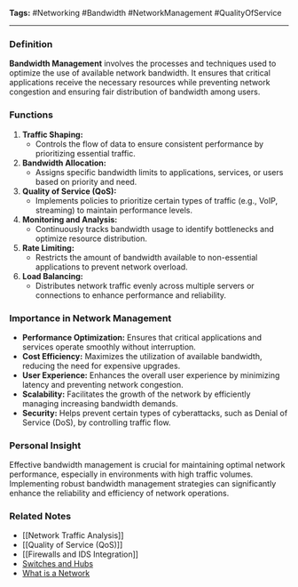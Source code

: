 **Tags:** #Networking #Bandwidth #NetworkManagement #QualityOfService

---

### **Definition**

**Bandwidth Management** involves the processes and techniques used to optimize the use of available network bandwidth. It ensures that critical applications receive the necessary resources while preventing network congestion and ensuring fair distribution of bandwidth among users.

### **Functions**

1. **Traffic Shaping:**
    - Controls the flow of data to ensure consistent performance by prioritizing essential traffic.
2. **Bandwidth Allocation:**
    - Assigns specific bandwidth limits to applications, services, or users based on priority and need.
3. **Quality of Service (QoS):**
    - Implements policies to prioritize certain types of traffic (e.g., VoIP, streaming) to maintain performance levels.
4. **Monitoring and Analysis:**
    - Continuously tracks bandwidth usage to identify bottlenecks and optimize resource distribution.
5. **Rate Limiting:**
    - Restricts the amount of bandwidth available to non-essential applications to prevent network overload.
6. **Load Balancing:**
    - Distributes network traffic evenly across multiple servers or connections to enhance performance and reliability.

### **Importance in Network Management**

- **Performance Optimization:** Ensures that critical applications and services operate smoothly without interruption.
- **Cost Efficiency:** Maximizes the utilization of available bandwidth, reducing the need for expensive upgrades.
- **User Experience:** Enhances the overall user experience by minimizing latency and preventing network congestion.
- **Scalability:** Facilitates the growth of the network by efficiently managing increasing bandwidth demands.
- **Security:** Helps prevent certain types of cyberattacks, such as Denial of Service (DoS), by controlling traffic flow.

### **Personal Insight**

Effective bandwidth management is crucial for maintaining optimal network performance, especially in environments with high traffic volumes. Implementing robust bandwidth management strategies can significantly enhance the reliability and efficiency of network operations.

### **Related Notes**

- [[Network Traffic Analysis]]
- [[Quality of Service (QoS)]]
- [[Firewalls and IDS Integration]]
- [Switches and Hubs](Switches%20and%20Hubs.md) 
- [What is a Network](What%20is%20a%20Network.md)